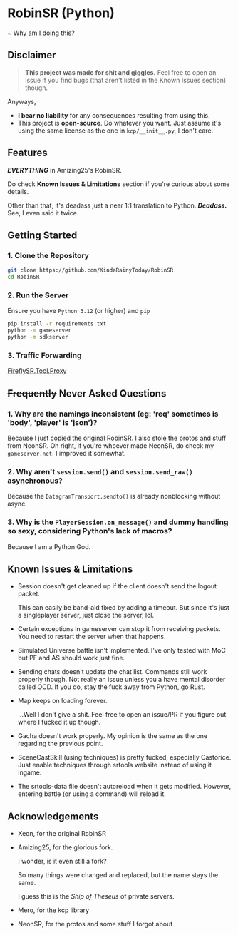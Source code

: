 # RobinSR (Python)
~ Why am I doing this?

## Disclaimer
> **This project was made for shit and giggles.**
> Feel free to open an issue if you find bugs (that aren't listed in the Known Issues section) though.

Anyways,
- **I bear no liability** for any consequences resulting from using this.
- This project is **open-source**. Do whatever you want. Just assume it's using the same license as the one in `kcp/__init__.py`, I don't care.

## Features
***EVERYTHING*** in Amizing25's RobinSR.

Do check **Known Issues & Limitations** section if you're curious about some details.

Other than that, it's deadass just a near 1:1 translation to Python. ***Deadass.*** See, I even said it twice.

## Getting Started
### 1. Clone the Repository

```bash
git clone https://github.com/KindaRainyToday/RobinSR
cd RobinSR
```

### 2. Run the Server

Ensure you have `Python 3.12` (or higher) and `pip`

```bash
pip install -r requirements.txt
python -m gameserver
python -m sdkserver
```

### 3. Traffic Forwarding

[FireflySR.Tool.Proxy](https://git.xeondev.com/YYHEggEgg/FireflySR.Tool.Proxy/archive/v2.0.0.zip)

## ~~Frequently~~ Never Asked Questions
### 1. Why are the namings inconsistent (eg: 'req' sometimes is 'body', 'player' is 'json')?
Because I just copied the original RobinSR. I also stole the protos and stuff from NeonSR. Oh right, if you're whoever made NeonSR, do check my `gameserver.net`. I improved it somewhat.

### 2. Why aren't `session.send()` and `session.send_raw()` asynchronous?
Because the `DatagramTransport.sendto()` is already nonblocking without async.

### 3. Why is the `PlayerSession.on_message()` and dummy handling so sexy, considering Python's lack of macros?
Because I am a Python God. 

## Known Issues & Limitations
- Session doesn't get cleaned up if the client doesn't send the logout packet.

    This can easily be band-aid fixed by adding a timeout. But since it's just a singleplayer server, just close the server, lol.

- Certain exceptions in gameserver can stop it from receiving packets. You need to restart the server when that happens.

- Simulated Universe battle isn't implemented. I've only tested with MoC but PF and AS should work just fine.

- Sending chats doesn't update the chat list. Commands still work properly though. Not really an issue unless you a have mental disorder called OCD. If you do, stay the fuck away from Python, go Rust.

- Map keeps on loading forever.

    ...Well I don't give a shit. Feel free to open an issue/PR if you figure out where I fucked it up though.

- Gacha doesn't work properly. My opinion is the same as the one regarding the previous point.

- SceneCastSkill (using techniques) is pretty fucked, especially Castorice. Just enable techniques through srtools website instead of using it ingame.

- The srtools-data file doesn't autoreload when it gets modified. However, entering battle (or using a command) will reload it.

## Acknowledgements
- Xeon, for the original RobinSR
- Amizing25, for the glorious fork. 

    I wonder, is it even still a fork?
    
    So many things were changed and replaced, but the name stays the same.
    
    I guess this is the *Ship of Theseus* of private servers.

- Mero, for the kcp library

- NeonSR, for the protos and some stuff I forgot about
